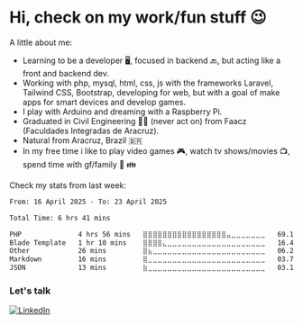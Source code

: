 # Hi, check on my work/fun stuff :wink:

A little about me:
- Learning to be a developer :desktop_computer:, focused in backend :back:, but acting like a front and backend dev.
- Working with php, mysql, html, css, js with the frameworks Laravel, Tailwind CSS, Bootstrap, developing for web, but with a goal of make apps for smart devices and develop games.
- I play with Arduino and dreaming with a Raspberry Pi.
- Graduated in Civil Engineering :man_student: (never act on) from Faacz (Faculdades Integradas de Aracruz).
- Natural from Aracruz, Brazil :brazil:
- In my free time i like to play video games :video_game:, watch tv shows/movies :tv:, spend time with gf/family :couple: :family:

Check my stats from last week:
<!--START_SECTION:waka-->

```txt
From: 16 April 2025 - To: 23 April 2025

Total Time: 6 hrs 41 mins

PHP              4 hrs 56 mins   ⣿⣿⣿⣿⣿⣿⣿⣿⣿⣿⣿⣿⣿⣿⣿⣿⣿⣤⣀⣀⣀⣀⣀⣀⣀   69.16 %
Blade Template   1 hr 10 mins    ⣿⣿⣿⣿⣄⣀⣀⣀⣀⣀⣀⣀⣀⣀⣀⣀⣀⣀⣀⣀⣀⣀⣀⣀⣀   16.42 %
Other            26 mins         ⣿⣦⣀⣀⣀⣀⣀⣀⣀⣀⣀⣀⣀⣀⣀⣀⣀⣀⣀⣀⣀⣀⣀⣀⣀   06.21 %
Markdown         16 mins         ⣿⣀⣀⣀⣀⣀⣀⣀⣀⣀⣀⣀⣀⣀⣀⣀⣀⣀⣀⣀⣀⣀⣀⣀⣀   03.75 %
JSON             13 mins         ⣷⣀⣀⣀⣀⣀⣀⣀⣀⣀⣀⣀⣀⣀⣀⣀⣀⣀⣀⣀⣀⣀⣀⣀⣀   03.18 %
```

<!--END_SECTION:waka-->

### Let's talk
[![LinkedIn](https://img.shields.io/badge/LinkedIn-0077B5?style=for-the-badge&logo=linkedin&logoColor=white)](https://www.linkedin.com/in/mateuslecchi/)

